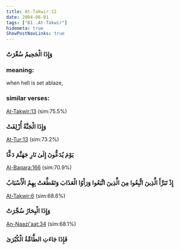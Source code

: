 ```yaml
---
title: At-Takwir:12
date: 2004-06-01
tags: ["81 .At-Takwir"]
hidemeta: true 
ShowPostNavLinks: true 
---
```

### وَإِذَا الْجَحِيمُ سُعِّرَتْ
### meaning: 
when hell is set ablaze,
### similar verses: 

[At-Takwir:13](/81/13) (sim:75.5%)

### وَإِذَا الْجَنَّةُ أُزْلِفَتْ

[At-Tur:13](/52/13) (sim:73.2%)

### يَوْمَ يُدَعُّونَ إِلَىٰ نَارِ جَهَنَّمَ دَعًّا

[Al-Baqara:166](/2/166) (sim:70.9%)

### إِذْ تَبَرَّأَ الَّذِينَ اتُّبِعُوا مِنَ الَّذِينَ اتَّبَعُوا وَرَأَوُا الْعَذَابَ وَتَقَطَّعَتْ بِهِمُ الْأَسْبَابُ

[At-Takwir:6](/81/6) (sim:68.6%)

### وَإِذَا الْبِحَارُ سُجِّرَتْ

[An-Naazi'aat:34](/79/34) (sim:68.1%)

### فَإِذَا جَاءَتِ الطَّامَّةُ الْكُبْرَىٰ
